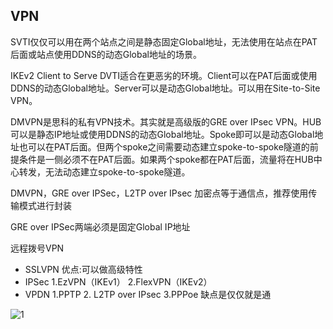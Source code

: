 ## VPN

SVTI仅仅可以用在两个站点之间是静态固定Global地址，无法使用在站点在PAT后面或站点使用DDNS的动态Global地址的场景。

IKEv2 Client to Serve DVTI适合在更恶劣的环境。Client可以在PAT后面或使用DDNS的动态Global地址。Server可以是动态Global地址。可以用在Site-to-Site VPN。

DMVPN是思科的私有VPN技术。其实就是高级版的GRE over IPsec VPN。HUB可以是静态IP地址或使用DDNS的动态Global地址。Spoke即可以是动态Global地址也可以在PAT后面。但两个spoke之间需要动态建立spoke-to-spoke隧道的前提条件是一侧必须不在PAT后面。如果两个spoke都在PAT后面，流量将在HUB中心转发，无法动态建立spoke-to-spoke隧道。

DMVPN，GRE over IPSec，L2TP over IPsec 加密点等于通信点，推荐使用传输模式进行封装

GRE over IPSec两端必须是固定Global IP地址





远程拨号VPN

- SSLVPN    优点:可以做高级特性
- IPSec   1.EzVPN（IKEv1） 2.FlexVPN（IKEv2）
- VPDN  1.PPTP  2. L2TP over IPsec  3.PPPoe   缺点是仅仅就是通





![1](https://github--images.oss-cn-zhangjiakou.aliyuncs.com/202301161631811.png)



